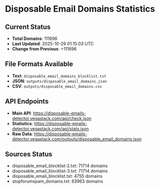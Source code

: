# Disposable Email Domains Statistics

## Current Status
- **Total Domains**: 111696
- **Last Updated**: 2025-10-29 01:15:03 UTC
- **Change from Previous**: +111696

## File Formats Available
- **Text**: `disposable_email_domains_blocklist.txt`
- **JSON**: `outputs/disposable_email_domains.json`
- **CSV**: `outputs/disposable_email_domains.csv`

## API Endpoints
- **Main API**: https://disposable-emails-detector.vegastack.com/api/check.json
- **Statistics**: https://disposable-emails-detector.vegastack.com/api/stats.json
- **Raw Data**: https://disposable-emails-detector.vegastack.com/outputs/disposable_email_domains.json

## Sources Status
- disposable_email_blocklist-2.txt: 71714 domains
- disposable_email_blocklist-3.txt: 71714 domains
- disposable_email_blocklist.txt: 4755 domains
- stopforumspam_domains.txt: 63963 domains


